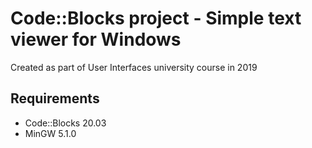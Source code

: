 # Code::Blocks project - Simple text viewer for Windows
Created as part of User Interfaces university course in 2019

## Requirements
- Code::Blocks 20.03
- MinGW 5.1.0
